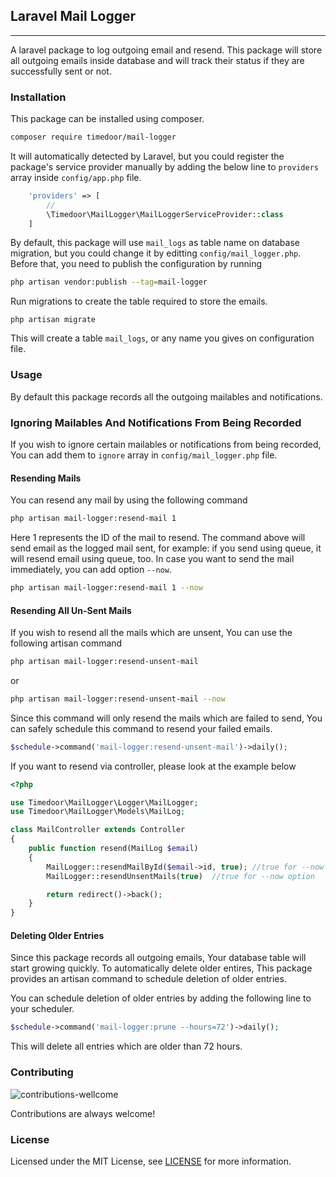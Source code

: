 ## Laravel Mail Logger

---

A laravel package to log outgoing email and resend. This package will store all outgoing emails inside database and will track their status if they are successfully sent or not.

### Installation

This package can be installed using composer.

```bash
composer require timedoor/mail-logger
```

It will automatically detected by Laravel, but you could register the package's service provider manually by adding the below line to `providers` array inside `config/app.php` file.

```php
    'providers' => [
        //
        \Timedoor\MailLogger\MailLoggerServiceProvider::class
    ]
```

By default, this package will use `mail_logs` as table name on database migration, but you could change it by editting `config/mail_logger.php`. Before that, you need to publish the configuration by running

```bash
php artisan vendor:publish --tag=mail-logger
```

Run migrations to create the table required to store the emails.

```
php artisan migrate
```

This will create a table `mail_logs`, or any name you gives on configuration file.

### Usage

By default this package records all the outgoing mailables and notifications.

### Ignoring Mailables And Notifications From Being Recorded

If you wish to ignore certain mailables or notifications from being recorded,
You can add them to `ignore` array in `config/mail_logger.php` file.

#### Resending Mails

You can resend any mail by using the following command

```bash
php artisan mail-logger:resend-mail 1
```

Here 1 represents the ID of the mail to resend.
The command above will send email as the logged mail sent, for example: if you send using queue, it will resend email using queue, too.
In case you want to send the mail immediately, you can add option `--now`.

```bash
php artisan mail-logger:resend-mail 1 --now
```

#### Resending All Un-Sent Mails

If you wish to resend all the mails which are unsent, You can use the following artisan command

```bash
php artisan mail-logger:resend-unsent-mail
```

or

```bash
php artisan mail-logger:resend-unsent-mail --now
```

Since this command will only resend the mails which are failed to send, You can safely schedule this command to resend your failed emails.

```php
$schedule->command('mail-logger:resend-unsent-mail')->daily();
```

If you want to resend via controller, please look at the example below

```php
<?php

use Timedoor\MailLogger\Logger\MailLogger;
use Timedoor\MailLogger\Models\MailLog;

class MailController extends Controller
{
    public function resend(MailLog $email)
    {
        MailLogger::resendMailById($email->id, true); //true for --now option
        MailLogger::resendUnsentMails(true)  //true for --now option

        return redirect()->back();
    }
}
```

#### Deleting Older Entries

Since this package records all outgoing emails, Your database table will start growing quickly. To automatically delete older entires,
This package provides an artisan command to schedule deletion of older entries.

You can schedule deletion of older entries by adding the following line to your scheduler.

```php
$schedule->command('mail-logger:prune --hours=72')->daily();
```

This will delete all entries which are older than 72 hours.

### Contributing

![contributions-wellcome](https://user-images.githubusercontent.com/12730759/150999538-d6872478-96ab-42d6-bb58-0ae443f514c8.svg)

Contributions are always welcome!

### License

Licensed under the MIT License, see [LICENSE](LICENSE) for more information.
